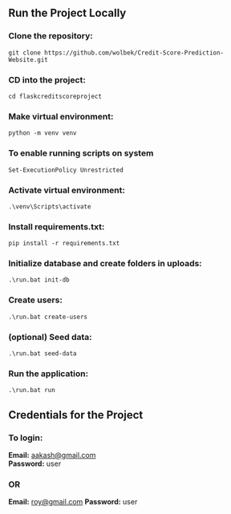 ## Run the Project Locally

### Clone the repository:  
```git clone https://github.com/wolbek/Credit-Score-Prediction-Website.git```

### CD into the project:  
```cd flaskcreditscoreproject```

### Make virtual environment:  
```python -m venv venv```

### To enable running scripts on system
```Set-ExecutionPolicy Unrestricted```

### Activate virtual environment:  
```.\venv\Scripts\activate```

### Install requirements.txt:  
```pip install -r requirements.txt```

### Initialize database and create folders in uploads:  
```.\run.bat init-db```

### Create users:  
```.\run.bat create-users```

### (optional) Seed data:   
```.\run.bat seed-data```

### Run the application:   
```.\run.bat run```

## Credentials for the Project
### To login:
**Email:** aakash@gmail.com  
**Password:** user
### OR
**Email:** roy@gmail.com 
**Password:** user
